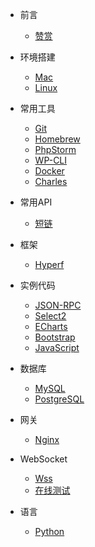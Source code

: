 * 前言
    * [赞赏](donate.md)

* 环境搭建
    * [Mac](development/mac.md)
    * [Linux](development/linux.md)

* 常用工具
    * [Git](tools/git.md)
    * [Homebrew](tools/brew.md)
    * [PhpStorm](tools/phpstorm.md)
    * [WP-CLI](tools/wp-cli.md)
    * [Docker](tools/docker.md)
    * [Charles](tools/charles.md)

* 常用API
    * [短链](api/short_url.md)

* 框架
    * [Hyperf](framework/hyperf.md)

* 实例代码
    * [JSON-RPC](code/hyperf-jsonrpc.md)
    * [Select2](code/select2.md)
    * [ECharts](code/echarts.md)
    * [Bootstrap](code/bootstrap.md)
    * [JavaScript](code/javascript.md)

* 数据库
    * [MySQL](database/mysql.md)
    * [PostgreSQL](database/postgresql.md)

* 网关
    * [Nginx](gateway/nginx.md)

* WebSocket
    * [Wss](code/websocket.md)
    * [在线测试](http://wstool.js.org)

* 语言
    * [Python](language/python.md)